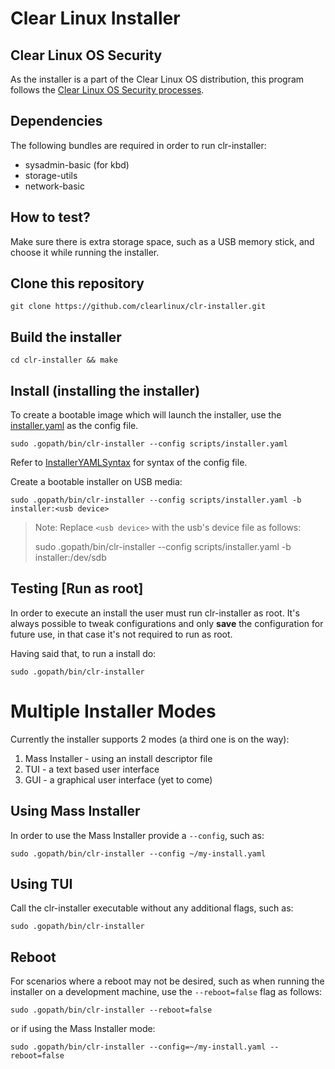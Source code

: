 # Clear Linux Installer

## Clear Linux OS Security
As the installer is a part of the Clear Linux OS distribution, this program follows the [Clear Linux OS Security processes](https://clearlinux.org/documentation/clear-linux/concepts/security).

## Dependencies
The following bundles are required in order to run clr-installer:

+ sysadmin-basic (for kbd)
+ storage-utils
+ network-basic

## How to test?
Make sure there is extra storage space, such as a USB memory stick, and choose it while running the installer.

## Clone this repository

```
git clone https://github.com/clearlinux/clr-installer.git
```

## Build the installer

```
cd clr-installer && make
```

## Install (installing the installer)

To create a bootable image which will launch the installer, use the [installer.yaml](../master/scripts/installer.yaml) as the config file.
```
sudo .gopath/bin/clr-installer --config scripts/installer.yaml
```
Refer to [InstallerYAMLSyntax](../master/scripts/InstallerYAMLSyntax.md) for syntax of the config file.

Create a bootable installer on USB media:
```
sudo .gopath/bin/clr-installer --config scripts/installer.yaml -b installer:<usb device>
```

> Note: Replace ```<usb device>``` with the usb's device file as follows:
>
> sudo .gopath/bin/clr-installer --config scripts/installer.yaml -b installer:/dev/sdb
>

## Testing [Run as root]

In order to execute an install the user must run clr-installer as root. It's always possible to tweak configurations and only __save__ the configuration for future use, in that case it's not required to run as root.

Having said that, to run a install do:

```
sudo .gopath/bin/clr-installer
```

# Multiple Installer Modes
Currently the installer supports 2 modes (a third one is on the way):
1. Mass Installer - using an install descriptor file
2. TUI - a text based user interface
3. GUI - a graphical user interface (yet to come)

## Using Mass Installer
In order to use the Mass Installer provide a ```--config```, such as:

```
sudo .gopath/bin/clr-installer --config ~/my-install.yaml
```

## Using TUI
Call the clr-installer executable without any additional flags, such as:

```
sudo .gopath/bin/clr-installer
```

## Reboot
For scenarios where a reboot may not be desired, such as when running the installer on a development machine, use the ```--reboot=false``` flag as follows:

```
sudo .gopath/bin/clr-installer --reboot=false
```

or if using the Mass Installer mode:

```
sudo .gopath/bin/clr-installer --config=~/my-install.yaml --reboot=false
```

